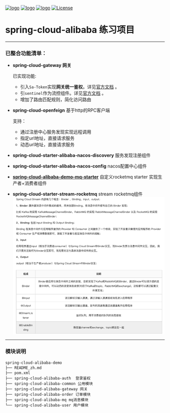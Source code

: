 [![logo](https://img.shields.io/badge/Unwatch-1-inactive)](https://github.com/candysevenZzz/spring-cloud-alibaba-demo/network/dependencies)
[![logo](https://img.shields.io/badge/Fork-0-green)](https://github.com/candysevenZzz/spring-cloud-alibaba-demo/README.md)
[![logo](https://img.shields.io/badge/star-1-blue)](https://github.com/candysevenZzz/spring-cloud-alibaba-demo)
[![License](https://img.shields.io/badge/license-Apache%202-4EB1BA.svg)](https://www.apache.org/licenses/LICENSE-2.0.html)

# spring-cloud-alibaba 练习项目

---
### 已整合功能清单：
* **spring-cloud-gateway 网关**

  已实现功能:
  - 引入``Sa-Token``实现**网关统一鉴权**。详见[官方文档](https://sa-token.cc/doc.html#/micro/gateway-auth) 。
  - 引``sentinel``作为流控组件。详见[官方文档](https://github.com/alibaba/Sentinel/blob/master/README.md) 。
  - 增加了路由匹配规则，简化访问路由
  

* **spring-cloud-openfeign** 基于http的RPC客户端 
   
  支持：
  - 通过注册中心服务发现实现远程调用 
  - 指定url地址，直接请求服务 
  - 动态url地址，直接请求服务


* **spring-cloud-starter-alibaba-nacos-discovery** 服务发现注册组件 
  

* **spring-cloud-starter-alibaba-nacos-config** nacos配置中心组件


* **[spring-cloud-alibaba-demo-mq-starter](https://github.com/candysevenZzz/spring-cloud-alibaba-demo)** 自定义rocketmq starter 实现生产者+消费者组件
  

* **spring-cloud-starter-stream-rocketmq** stream rocketmq组件
  ![img.png](img.png)
  

--- 
### 模块说明
````
spring-cloud-alibaba-demo
├── README_zh.md
├── pom.xml
├── spring-cloud-alibaba-auth  登录鉴权
├── spring-cloud-alibaba-common 公用模块
├── spring-cloud-alibaba-gateway 网关
├── spring-cloud-alibaba-order 订单模块
├── spring-cloud-alibaba-mq mq消息模块
└── spring-cloud-alibaba-user 用户模块
````
